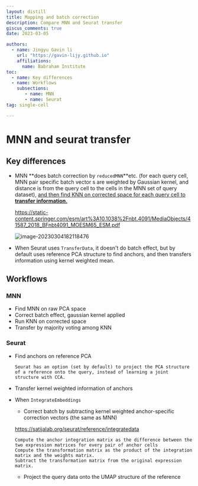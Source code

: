 ```yaml
---
layout: distill
title: Mapping and batch correction
description: Compare MNN and Seurat transfer
giscus_comments: true
date: 2023-03-05

authors:
  - name: Jingyu Gavin li
    url: "https://gavin-lijy.github.io"
    affiliations:
      name: Babraham Institute
toc:
  - name: Key differences
  - name: Workflows
    subsections:
       - name: MNN
       - name: Seurat
tag: single-cell

---
```






# MNN and seurat transfer

## Key differences

- MNN **does batch correction by `reducedMNN`**etc. (for each query cell, MNN pair specific batch vector s are weighted by Gaussian kernel, and distance is from the query cell to the cells in the MNN set of query dataset), <u>and then find KNN on corrected space for each query cell to **transfer information.**</u> 

  https://static-content.springer.com/esm/art%3A10.1038%2Fnbt.4091/MediaObjects/41587_2018_BFnbt4091_MOESM65_ESM.pdf

  ![image-20230304182118476](https://p.ipic.vip/7u68i8.png)

- When Seurat uses `TransferData`, it doesn't do batch effect, but by default uses reference PCA structure to find anchors, and then transfers information using kernel weighted mean.

  

## Workflows

### MNN

  - Find MNN on raw PCA space
  - Correct batch effect, gaussian kernel applied
  - Run KNN on corrected space
  - Transfer by majority voting among KNN

### Seurat

  - Find anchors on reference PCA 
  
    ```
    Seurat has an option (set by default) to project the PCA structure of a reference onto the query, instead of learning a joint structure with CCA.
    ```

  - Transfer kernel weighted information of anchors

  - When  `IntegrateEmbeddings`

    - Correct batch by subtracting kernel weighted anchor-specific correction vectors (the same as MNN)

    <https://satijalab.org/seurat/reference/integratedata>
  
    ```
    Compute the anchor integration matrix as the difference between the two expression matrices for every pair of anchor cells
    Compute the transformation matrix as the product of the integration matrix and the weights matrix.
    Subtract the transformation matrix from the original expression matrix.
    ```
  
    - Project the query data onto the UMAP structure of the reference
